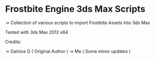# Frostbite Engine 3ds Max Scripts

-> Collection of various scripts to import Frostbite Assets into 3ds Max

Tested with 3ds Max 2012 x64

Credits:

  -> Dainius G ( Original Author )
  -> Me ( Some minor updates )
